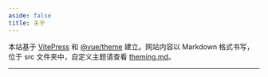 ```yaml
---
aside: false
title: 关于
---
```


本站基于 [VitePress](https://github.com/vuejs/vitepress) 和 [@vue/theme](https://github.com/vuejs/theme/) 建立。网站内容以 Markdown 格式书写，位于 src 文件夹中，自定义主题请查看 [theming.md](/frontend/vuejs/vitepress/theming.html#使用-vue-3-文档主题)。

<hr />

<script setup>
import AboutMe from './AboutMe.vue'
</script>

<AboutMe />
